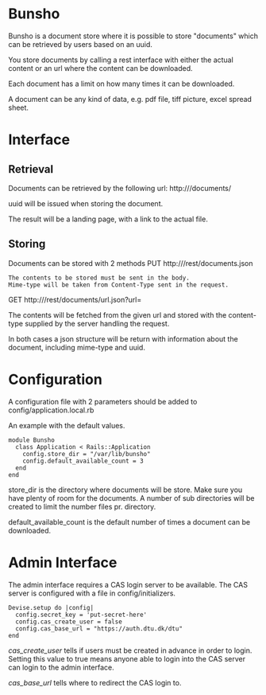 Bunsho
======

Bunsho is a document store where it is possible to store "documents" which
can be retrieved by users based on an uuid.

You store documents by calling a rest interface with either the actual
content or an url where the content can be downloaded.

Each document has a limit on how many times it can be downloaded.

A document can be any kind of data, e.g. pdf file, tiff picture, excel spread
sheet.

Interface
=========

Retrieval
---------

Documents can be retrieved by the following url:
  http://<server>/documents/<uuid>

uuid will be issued when storing the document.

The result will be a landing page, with a link to the actual file.

Storing
-------

Documents can be stored with 2 methods
  PUT http://<server>/rest/documents.json

    The contents to be stored must be sent in the body.
    Mime-type will be taken from Content-Type sent in the request.

  GET http://<server>/rest/documents/url.json?url=<url>

   The contents will be fetched from the given url and stored with
   the content-type supplied by the server handling the request.

In both cases a json structure will be return with information about
the document, including mime-type and uuid.

Configuration
=============

A configuration file with 2 parameters should be added to
config/application.local.rb

An example with the default values.

    module Bunsho
      class Application < Rails::Application
        config.store_dir = "/var/lib/bunsho"
        config.default_available_count = 3
      end
    end

store_dir is the directory where documents will be store. Make sure you
have plenty of room for the documents. A number of sub directories will be
created to limit the number files pr. directory.

default_available_count is the default number of times a document can be
downloaded.

Admin Interface
===============

The admin interface requires a CAS login server to be available.
The CAS server is configured with a file in config/initializers.

    Devise.setup do |config|
      config.secret_key = 'put-secret-here'
      config.cas_create_user = false
      config.cas_base_url = "https://auth.dtu.dk/dtu"
    end

*cas_create_user* tells if users must be created in advance in order to login.
Setting this value to true means anyone able to login into the CAS server
can login to the admin interface.

*cas_base_url* tells where to redirect the CAS login to.
